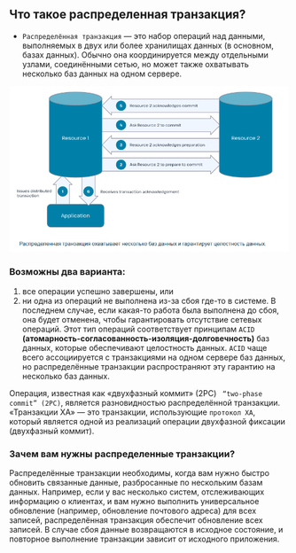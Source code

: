 ## Что такое распределенная транзакция?
- `Распределённая транзакция` — это набор операций над данными, выполняемых в двух или более хранилищах данных (в основном, базах данных). 
  Обычно она координируется между отдельными узлами, соединёнными сетью, но может также охватывать несколько баз данных на одном сервере.
  
![Distributed transaction](./Распределенная%20транзакция.png "Distributed transaction")

### Возможны два варианта: 
1) все операции успешно завершены, или 
2) ни одна из операций не выполнена из-за сбоя где-то в системе. В последнем случае, если какая-то работа была выполнена до сбоя, 
  она будет отменена, чтобы гарантировать отсутствие сетевых операций. Этот тип операций соответствует принципам `ACID` 
  **(атомарность-согласованность-изоляция-долговечность)** баз данных, которые обеспечивают целостность данных. `ACID` чаще всего 
  ассоциируется с транзакциями на одном сервере баз данных, но распределённые транзакции распространяют эту гарантию на несколько баз данных.

Операция, известная как «двухфазный коммит» (2PC) ` “two-phase commit” (2PC)`, является разновидностью распределённой транзакции. 
«Транзакции XA» — это транзакции, использующие `протокол XA`, который является одной из реализаций операции двухфазной фиксации (двухфазный коммит).

### Зачем вам нужны распределенные транзакции?
Распределённые транзакции необходимы, когда вам нужно быстро обновить связанные данные, разбросанные по нескольким базам данных. 
Например, если у вас несколько систем, отслеживающих информацию о клиентах, и вам нужно выполнить универсальное обновление (например, обновление
почтового адреса) для всех записей, распределённая транзакция обеспечит обновление всех записей. В случае сбоя данные возвращаются в
исходное состояние, и повторное выполнение транзакции зависит от исходного приложения.
